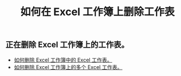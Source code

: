﻿---
title: 如何在 Excel 工作簿上删除工作表
second_title: Documen
linktitle: 删除
type: docs
url: /zh/worksheets/delete/
keywords: How to work with deleting worksheet on an Excel workbook
description: Aspose.Cells Cloud REST API 支持在 Excel 工作簿中删除工作表。SDK 支持多种开发语言，包括 Android、C#、Go、Java、NodeJS、Perl、PHP、Python、Ruby 和 Swift。
weight: 20
kwords: Excel、Office 云、REST API、电子表格、PDF、CSV、Json、Markdown、如何在 Excel 工作簿中删除工作表
---
## 正在删除 Excel 工作簿上的工作表。

- [如何删除 Excel 工作簿中的 Excel 工作表。](/cells/zh/worksheets/delete-worksheet/) 
- [如何删除 Excel 工作簿上的多个 Excel 工作表。](/cells/zh/worksheets/delete-multiple/) 


